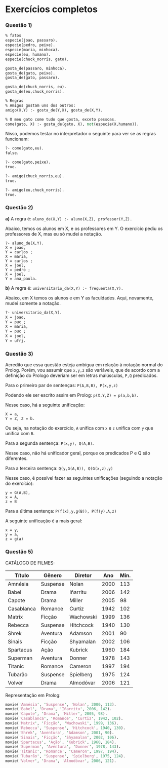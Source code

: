 # Exercícios completos


### Questão 1)

```pl
% fatos
especie(joao, passaro).
especie(pedro, peixe).
especie(maria, minhoca).
especie(eu, humano).
especie(chuck_norris, gato).

gosta_de(passaro, minhoca).
gosta_de(gato, peixe).
gosta_de(gato, passaro).

gosta_de(chuck_norris, eu).
gosta_de(eu,chuck_norris).

% Regras
% Amigos gostam uns dos outros: 
amigo(X,Y) :- gosta_de(Y,X), gosta_de(X,Y).

% O meu gato come tudo que gosta, exceto pessoas.
come(gato, X) :- gosta_de(gato, X), not(especie(X,humano)).    

```

Nisso, podemos testar no interpretador o seguinte para ver se as regras funcionam:
```pl
?- come(gato,eu).
false.

?- come(gato,peixe).
true.

?- amigo(chuck_norris,eu).
true.

?- amigo(eu,chuck_norris).
true.
```


### Questão 2)

**a)** A regra é: `aluno_de(X,Y) :- aluno(X,Z), professor(Y,Z).`

Abaixo, temos os alunos em X, e os professores em Y. O exercício pediu os professores de X, mas eu só mudei a notação.
```
?- aluno_de(X,Y).
X = joao,
Y = carlos ;
X = maria,
Y = carlos ;
X = joel,
Y = pedro ;
X = joel,
Y = ana_paula.
```


**b)**  A regra é: `universitario_da(X,Y) :- frequenta(X,Y).`

Abaixo, em X temos os alunos e em Y as faculdades. Aqui, novamente, mudei somente a notação. 

```pl
?- universitario_da(X,Y).
X = joao,
Y = puc ;
X = maria,
Y = puc ;
X = joel,
Y = ufrj.
```


### Questão 3)

Acredito que essa questão esteja ambígua em relação à notação normal do Prolog. Porém, vou assumir que `x,y,z` são variáveis, que de acordo com a definição do Prologo deveriam ser em letras maiúsculas, `P,Q` predicados.

Para o primeiro par de sentenças: 
`P(A,B,B), P(x,y,z)`

Podendo ele ser escrito assim em Prolog: `p(X,Y,Z) = p(a,b,b).`

Nesse caso, há a seguinte unificação:
```
X = a,
Y = Z, Z = b.
```

Ou seja, na notação do exercício, `A` unifica com `x` e `z` unifica com `y` que unifica com `B`.


Para a segunda sentença: `P(x,y), Q(A,B)`.

Nesse caso, não há unificador geral, porque os predicados P e Q são diferentes.

Para a terceira sentença: `Q(y,G(A,B)), Q(G(x,z),y)`

Nesse caso, é possível fazer as seguintes unificações (seguindo a notação do exercício):

```
y = G(A,B),
x = A,
z = B
```

Para a última sentença: `P(f(x),y,g(B)), P(f(y),A,z)`

A seguinte unificação é a mais geral:

```
x = y,
y = a,
z = g(a)

```

### Questão 5)

CATÁLOGO DE FILMES:

| Título      | Gênero     | Diretor     | Ano  | Min. |
|-------------|------------|-------------|------|------|
| Amnésia     | Suspense   | Nolan       | 2000 | 113  |
| Babel       | Drama      | Iñarritu    | 2006 | 142  |
| Capote      | Drama      | Miller      | 2005 | 98   |
| Casablanca  | Romance    | Curtiz      | 1942 | 102  |
| Matrix      | Ficção     | Wachowski   | 1999 | 136  |
| Rebecca     | Suspense   | Hitchcock   | 1940 | 130  |
| Shrek       | Aventura   | Adamson     | 2001 | 90   |
| Sinais      | Ficção     | Shyamalan   | 2002 | 106  |
| Spartacus   | Ação       | Kubrick     | 1960 | 184  |
| Superman    | Aventura   | Donner      | 1978 | 143  |
| Titanic     | Romance    | Cameron     | 1997 | 194  |
| Tubarão     | Suspense   | Spielberg   | 1975 | 124  |
| Volver      | Drama      | Almodóvar   | 2006 | 121  |

Representação em Prolog:

```pl
movie('Amnésia', 'Suspense', 'Nolan', 2000, 113).
movie('Babel', 'Drama', 'Iñarritu', 2006, 142).
movie('Capote', 'Drama', 'Miller', 2005, 98).
movie('Casablanca', 'Romance', 'Curtiz', 1942, 102).
movie('Matrix', 'Ficção', 'Wachowski', 1999, 136).
movie('Rebecca', 'Suspense', 'Hitchcock', 1940, 130).
movie('Shrek', 'Aventura', 'Adamson', 2001, 90).
movie('Sinais', 'Ficção', 'Shyamalan', 2002, 106).
movie('Spartacus', 'Ação', 'Kubrick', 1960, 184).
movie('Superman', 'Aventura', 'Donner', 1978, 143).
movie('Titanic', 'Romance', 'Cameron', 1997, 194).
movie('Tubarão', 'Suspense', 'Spielberg', 1975, 124).
movie('Volver', 'Drama', 'Almodóvar', 2006, 121).
```

